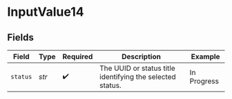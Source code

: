 # InputValue14


## Fields

| Field                                                     | Type                                                      | Required                                                  | Description                                               | Example                                                   |
| --------------------------------------------------------- | --------------------------------------------------------- | --------------------------------------------------------- | --------------------------------------------------------- | --------------------------------------------------------- |
| `status`                                                  | *str*                                                     | :heavy_check_mark:                                        | The UUID or status title identifying the selected status. | In Progress                                               |